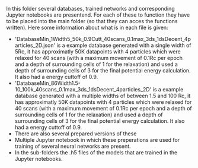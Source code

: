 In this folder several databases, trained networks and corresponding Jupyter notebooks are presentend. For each of these to function they have to be placed into the main folder (so that they can acces the functions written). Here some information about what is in each file is given:
* 'DatabaseMin_1Width5_50k_0.9Cutt_40scans_0.1max_3ds_1dsDecent_4particles_2D.json' is a example database generated with a single width of 5Rc, it has approximatly 50K datapoints with 4 particles which were relaxed for 40 scans (with a maximum movement of 0.1Rc per epoch and a depth of surrounding cells of 1 for the relaxation) and used a depth of surrounding cells of 3 for the final potential energy calculation. It also had a energy cuttoff of 0.9.
* 'DatabaseMin_86Width1.5-10_100k_40scans_0.1max_3ds_1dsDecent_4particles_2D' is a example database generated with a multiple widths of between 1.5 and 100 Rc, it has approximatly 50K datapoints with 4 particles which were relaxed for 40 scans (with a maximum movement of 0.1Rc per epoch and a depth of surrounding cells of 1 for the relaxation) and used a depth of surrounding cells of 3 for the final potential energy calculation. It also had a energy cuttoff of 0.9.
* There are also several prepared versions of these
* Multiple Jupyter notebook in which these preperations are used for training of several neural networks are present.
* In the sub-folders the .h5 files of the models that are trained in the Jupyter notebooks.